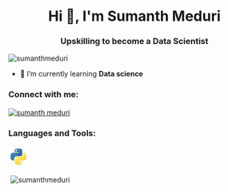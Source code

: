 <h1 align="center">Hi 👋, I'm Sumanth Meduri</h1>
<h3 align="center">Upskilling to become a Data Scientist</h3>

<p align="left"> <img src="https://komarev.com/ghpvc/?username=sumanthmeduri&label=Profile%20views&color=0e75b6&style=flat" alt="sumanthmeduri" /> </p>

- 🌱 I’m currently learning **Data science**

<h3 align="left">Connect with me:</h3>
<p align="left">
<a href="https://linkedin.com/in/sumanth meduri" target="blank"><img align="center" src="https://raw.githubusercontent.com/rahuldkjain/github-profile-readme-generator/master/src/images/icons/Social/linked-in-alt.svg" alt="sumanth meduri" height="30" width="40" /></a>
</p>

<h3 align="left">Languages and Tools:</h3>
<p align="left"> <a href="https://www.python.org" target="_blank" rel="noreferrer"> <img src="https://raw.githubusercontent.com/devicons/devicon/master/icons/python/python-original.svg" alt="python" width="40" height="40"/> </a> </p>

<p>&nbsp;<img align="center" src="https://github-readme-stats.vercel.app/api?username=sumanthmeduri&show_icons=true&locale=en" alt="sumanthmeduri" /></p>
